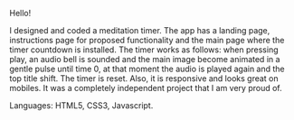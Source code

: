 Hello!

I designed and coded a meditation timer. The app has a landing page, instructions page for proposed functionality and the main page where the timer countdown is installed. The timer works as follows: when pressing play, an audio bell is sounded and the main image become animated in a gentle pulse until time 0, at that moment the audio is played again and the top title shift. The timer is reset.
Also, it is responsive and looks great on mobiles. It was a completely independent project that I am very proud of.

Languages: HTML5, CSS3, Javascript.
